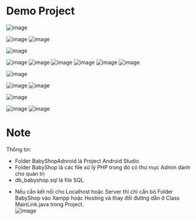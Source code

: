 # Demo Project

![image](https://github.com/MinhFX/Baby_Shop/assets/146899219/f3166814-1ba3-46ab-b0f3-d8571645ec30)

![image](https://github.com/MinhFX/Baby_Shop/assets/146899219/1f85cc7c-ba69-41fb-beec-cddee8d55a03)
![image](https://github.com/MinhFX/Baby_Shop/assets/146899219/c4912a2b-948c-494d-b240-e2b4e5fa798e)

![image](https://github.com/MinhFX/Baby_Shop/assets/146899219/d9bbb7f0-c87d-4439-9320-acd7a0d78de1)

![image](https://github.com/MinhFX/Baby_Shop/assets/146899219/6132fe9a-0b14-4d59-bbe6-36cfad6d9517)
![image](https://github.com/MinhFX/Baby_Shop/assets/146899219/dfd13519-c61b-44be-96b4-53cbf618a94d)
![image](https://github.com/MinhFX/Baby_Shop/assets/146899219/6825c359-476c-4901-92b7-ece542485d45)
![image](https://github.com/MinhFX/Baby_Shop/assets/146899219/147b0350-3efb-4ace-a3c4-cf51d2941659)
![image](https://github.com/MinhFX/Baby_Shop/assets/146899219/fcd1668b-6ce2-49fc-abd8-bd1543e39271)
![image](https://github.com/MinhFX/Baby_Shop/assets/146899219/ab0fb76c-ba40-4c17-9c8f-219d3b292a6b)

![image](https://github.com/MinhFX/Baby_Shop/assets/146899219/723b5e3b-8f2e-4894-8731-fd992a33775c)

![image](https://github.com/MinhFX/Baby_Shop/assets/146899219/65056315-8977-44df-a482-539677c1899d)
![image](https://github.com/MinhFX/Baby_Shop/assets/146899219/8d858012-b422-46d3-b8c9-e62daad49edb)

![image](https://github.com/MinhFX/Baby_Shop/assets/146899219/1223c5ef-4956-47be-82d0-f98db43fb49e)

![image](https://github.com/MinhFX/Baby_Shop/assets/146899219/8d6e36f3-ac55-4f52-9732-ea0f146c1d09)
![image](https://github.com/MinhFX/Baby_Shop/assets/146899219/87d5737b-a464-4b60-8fd2-85c58bae38fa)

# Note
Thông tin:
- Folder BabyShopAdnroid là Project Android Studio
- Folder BabyShop là các file xử lý PHP trong đó có thư mục Admin dành cho quản trị
- db_babyshop.sql là file SQL

* Nếu cần kết nối cho Localhost hoặc Server thì chỉ cần bỏ Folder BabyShop vào Xampp hoặc Hosting và thay đổi đường dẫn ở Class MainLink.java trong Project.  
![image](https://github.com/MinhFX/Baby_Shop/assets/146899219/dd703e35-f1f5-4320-b9e3-a3a390b6be9f)

